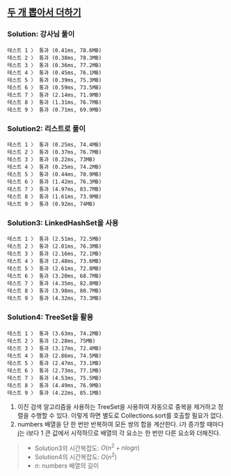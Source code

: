 ## [두 개 뽑아서 더하기](https://school.programmers.co.kr/learn/courses/30/lessons/68644)

### Solution: 강사님 풀이

```text
테스트 1 〉	통과 (0.41ms, 78.6MB)
테스트 2 〉	통과 (0.38ms, 78.3MB)
테스트 3 〉	통과 (0.36ms, 77.2MB)
테스트 4 〉	통과 (0.45ms, 76.1MB)
테스트 5 〉	통과 (0.39ms, 75.3MB)
테스트 6 〉	통과 (0.59ms, 73.5MB)
테스트 7 〉	통과 (2.14ms, 71.9MB)
테스트 8 〉	통과 (1.31ms, 76.7MB)
테스트 9 〉	통과 (0.71ms, 69.9MB)
```

### Solution2: 리스트로 풀이

```text
테스트 1 〉	통과 (0.25ms, 74.4MB)
테스트 2 〉	통과 (0.37ms, 76.7MB)
테스트 3 〉	통과 (0.22ms, 73MB)
테스트 4 〉	통과 (0.25ms, 74.2MB)
테스트 5 〉	통과 (0.44ms, 70.9MB)
테스트 6 〉	통과 (1.42ms, 76.3MB)
테스트 7 〉	통과 (4.97ms, 83.7MB)
테스트 8 〉	통과 (1.61ms, 73.9MB)
테스트 9 〉	통과 (0.92ms, 74MB)
```

### Solution3: LinkedHashSet을 사용

```text
테스트 1 〉	통과 (2.51ms, 72.5MB)
테스트 2 〉	통과 (2.01ms, 76.3MB)
테스트 3 〉	통과 (2.16ms, 72.1MB)
테스트 4 〉	통과 (2.48ms, 73.6MB)
테스트 5 〉	통과 (2.61ms, 72.8MB)
테스트 6 〉	통과 (3.20ms, 68.7MB)
테스트 7 〉	통과 (4.35ms, 82.8MB)
테스트 8 〉	통과 (3.98ms, 80.7MB)
테스트 9 〉	통과 (4.32ms, 73.3MB)
```

### Solution4: TreeSet을 활용

```text
테스트 1 〉	통과 (3.63ms, 74.2MB)
테스트 2 〉	통과 (2.28ms, 75MB)
테스트 3 〉	통과 (3.17ms, 72.4MB)
테스트 4 〉	통과 (2.86ms, 74.5MB)
테스트 5 〉	통과 (2.47ms, 73.1MB)
테스트 6 〉	통과 (2.73ms, 77.1MB)
테스트 7 〉	통과 (4.53ms, 75.5MB)
테스트 8 〉	통과 (4.49ms, 76.9MB)
테스트 9 〉	통과 (4.22ms, 85.1MB)
```

1. 이진 검색 알고리즘을 사용하는 TreeSet을 사용하여 자동으로 중복을 제거하고 정렬을 수행할 수 있다. 이렇게 하면 별도로 Collections.sort를 호출할 필요가 없다.
2. numbers 배열을 단 한 번만 반복하여 모든 쌍의 합을 계산한다. i가 증가할 때마다 j는 i보다 1 큰 값에서 시작하므로 배열의 각 요소는 한 번만 다른 요소와 더해진다.

> - Solution3의 시간복잡도: $O(n^2+n log n)$
> - Solution4의 시간복잡도: $O(n^2)$
> - $n$: numbers 배열의 길이